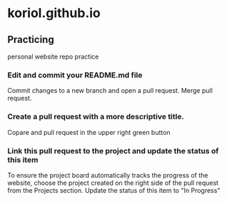# koriol.github.io
## Practicing
personal website repo practice

### Edit and commit your README.md file
Commit changes to a new branch and open a pull request. Merge pull request.

### Create a pull request with a more descriptive title.
Copare and pull request in the upper right green button

### Link this pull request to the project and update the status of this item
To ensure the project board automatically tracks the progress of the website, choose the project created on the right side of the pull request from the Projects section. Update the status of this item to "In Progress"
